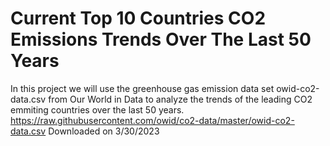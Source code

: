 # Current Top 10 Countries CO2 Emissions Trends Over The Last 50 Years
In this project we will use the greenhouse gas emission data set owid-co2-data.csv from Our World in Data to analyze the trends of the leading CO2 emmiting countries over the last 50 years. 
https://raw.githubusercontent.com/owid/co2-data/master/owid-co2-data.csv
Downloaded on 3/30/2023
